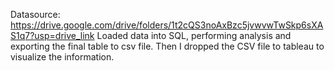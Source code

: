 Datasource: https://drive.google.com/drive/folders/1t2cQS3noAxBzc5jvwvwTwSkp6sXAS1q7?usp=drive_link 
Loaded data into SQL, performing analysis and exporting the final table to csv file. Then I dropped the CSV file to tableau to visualize the information.

